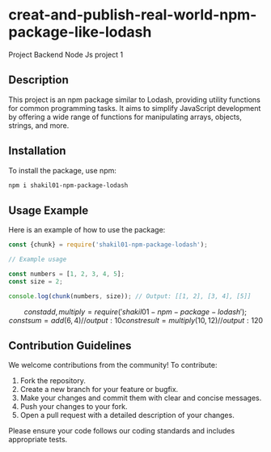 # creat-and-publish-real-world-npm-package-like-lodash
Project Backend Node Js project 1
 
## Description

This project is an npm package similar to Lodash, providing utility functions for common programming tasks. It aims to simplify JavaScript development by offering a wide range of functions for manipulating arrays, objects, strings, and more.

## Installation

To install the package, use npm:

```bash
npm i shakil01-npm-package-lodash
```

## Usage Example

Here is an example of how to use the package:

```javascript
const {chunk} = require('shakil01-npm-package-lodash');

// Example usage

const numbers = [1, 2, 3, 4, 5];
const size = 2;

console.log(chunk(numbers, size)); // Output: [[1, 2], [3, 4], [5]]
```

```math functionality
const {add, multiply} = require('shakil01-npm-package-lodash');

const sum = add(6,4) // output: 10
const result = multiply(10, 12) // output: 120

```

## Contribution Guidelines

We welcome contributions from the community! To contribute:

1. Fork the repository.
2. Create a new branch for your feature or bugfix.
3. Make your changes and commit them with clear and concise messages.
4. Push your changes to your fork.
5. Open a pull request with a detailed description of your changes.

Please ensure your code follows our coding standards and includes appropriate tests.